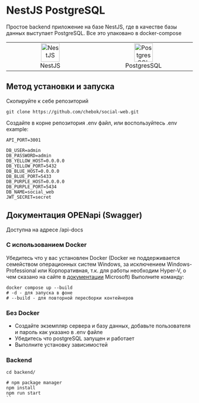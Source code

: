 # NestJS PostgreSQL

Простое backend приложение на базе NestJS, где в качестве базы данных выступает PostgreSQL. Все это упаковано в docker-compose

<table width="100%">
  <tr>
    <td align="center" valign="middle" width="17%">
      <a href="https://nestjs.com/">
        <img height="50" alt="NestJS" src="https://hsto.org/getpro/habr/post_images/d11/98b/ac8/d1198bac8e4ced0d89d5e5983061f418.png"/>
      </a>
      <br />
      NestJS
    </td>
    <td align="center" valign="middle" width="17%">
      <a href="https://www.postgresql.org/">
      <img height="50" alt="PostgresSQL" src="https://upload.wikimedia.org/wikipedia/commons/thumb/2/29/Postgresql_elephant.svg/640px-Postgresql_elephant.svg.png"/>
      </a>
      <br />
      PostgresSQL
    </td>
  </tr>
</table>

## Метод установки и запуска

Скопируйте к себе репозиторий

```shell
git clone https://github.com/chebok/social-web.git
```

Создайте в корне репозитория .env файл, или воспользуйтесь .env example:

```dotenv
API_PORT=3001

DB_USER=admin
DB_PASSWORD=admin
DB_YELLOW_HOST=0.0.0.0
DB_YELLOW_PORT=5432
DB_BLUE_HOST=0.0.0.0
DB_BLUE_PORT=5433
DB_PURPLE_HOST=0.0.0.0
DB_PURPLE_PORT=5434
DB_NAME=social_web
JWT_SECRET=secret
```
## Документация OPENapi (Swagger)

Доступна на адресе /api-docs

### С использованием Docker

Убедитесь что у вас установлен Docker (Docker не поддерживается семейством операционных систем Windows, за исключением
Windows-Professional или Корпоративная, т.к. для работы необходим Hyper-V, о чем сказано на сайте
в [документации](https://docs.microsoft.com/ru-ru/virtualization/hyper-v-on-windows/quick-start/enable-hyper-v#check-requirements)
Microsoft)
Выполните команду:

```shell
docker compose up --build
# -d - для запуска в фоне
# --build - для повторной пересборки контейнеров
```

### Без Docker

- Создайте экземпляр сервера и базу данных, добавьте пользователя и пароль как указано в .env файле
- Убедитесь что postgreSQL запущен и работает
- Выполните установку зависимостей

### Backend
```shell
cd backend/

# npm package manager
npm install
npm run start
``